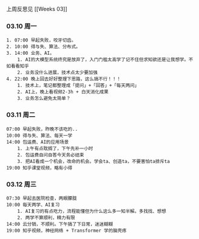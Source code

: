 
上周反思见  [[Weeks 03]]

### 03.10 周一

	1. 07:00 早起失败，咬牙切齿。
	2. 10:00 得与失、算法、分布式。
	3. 14:00 业务、AI。
		1. AI的大模型系统终究是放弃了，入门门槛太高学了记不住但求知欲还是让我想学。不如看看知乎
		2. 业务没什么进展，技术点太少要加强
	4. 22:00 晚上回去好好整理下思路，这么搞不行！！！
		1. 技术上，笔记都整理成「提问」+「回答」+「每天两问」
		2. AI上，晚上看视频2-3h + 白天消化成果
		3. 业务怎么避免太简单？

### 03.11 周二

	07:00 早起失败，昨晚不该吃的..
	10:00 得与失、算法、每天一学
	14:00 包运费、AI的应用场景
		1. 上午有点耽搁了，下午先补一小时
		2. 包运费自问自答今天务必结束
		3. 把AI看成一个机会，改命的机会。学会ta、创造ta，不要害怕ta排斥ta
	19:00 知乎课堂视频，略有小得


### 03.12 周三

	07:30 早起去医院检查，两眼朦胧
	10:00 每天两学、AI复习
		1. AI复习的有点吃力，流程能懂但为什么这么多一知半解。多找找、想想
		2. 两学不算顺利，精力有限
	14:00 云分销，不顺利。下午搞了下日常，迷迷糊糊
	19:00 知乎视频，神经网络 + Transformer 学的脑壳疼

